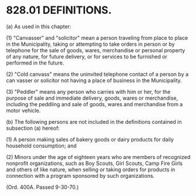 828.01 DEFINITIONS.
===================

​(a) As used in this chapter:

​(1) "Canvasser" and "solicitor" mean a person traveling from place to
place in the Municipality, taking or attempting to take orders in person
or by telephone for the sale of goods, wares, merchandise or personal
property of any nature, for future delivery, or for services to be
furnished or performed in the future.

​(2) "Cold canvass" means the uninvited telephone contact of a person by
a can vasser or solicitor not having a place of business in the
Municipality.

​(3) "Peddler" means any person who carries with him or her, for the
purpose of sale and immediate delivery, goods, wares or merchandise,
including the peddling and sale of goods, wares and merchandise from a
motor vehicle.

​(b) The following persons are not included in the definitions contained
in subsection (a) hereof:

​(1) A person making sales of bakery goods or dairy products for daily
household consumption; and

​(2) Minors under the age of eighteen years who are members of
recognized nonprofit organizations, such as Boy Scouts, Girl Scouts,
Camp Fire Girls and others of like nature, when selling or taking orders
for products in connection with a program sponsored by such
organizations.

(Ord. 400A. Passed 9-30-70.)
